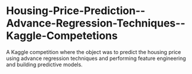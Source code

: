 # Housing-Price-Prediction--Advance-Regression-Techniques--Kaggle-Competetions
A Kaggle competition where the object was to predict the housing price using advance regression techniques and performing feature engineering and building predictive models.
